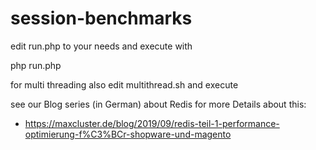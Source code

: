 # session-benchmarks

edit run.php to your needs and execute with

php run.php

for multi threading also edit multithread.sh and execute

see our Blog series (in German) about Redis for more Details about this:

* https://maxcluster.de/blog/2019/09/redis-teil-1-performance-optimierung-f%C3%BCr-shopware-und-magento
